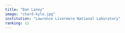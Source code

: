 ```yaml
---
title: "Dan Laney"
image: "chard-kyle.jpg"
institution: "Lawrence Livermore National Laboratory"
ranking: 11
---
```

